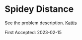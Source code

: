 # Spidey Distance

See the problem description. [Kattis][1]

First Accepted: 2023-02-15

[1]: <https://open.kattis.com/problems/spideydistance> "Problem Webpage"
